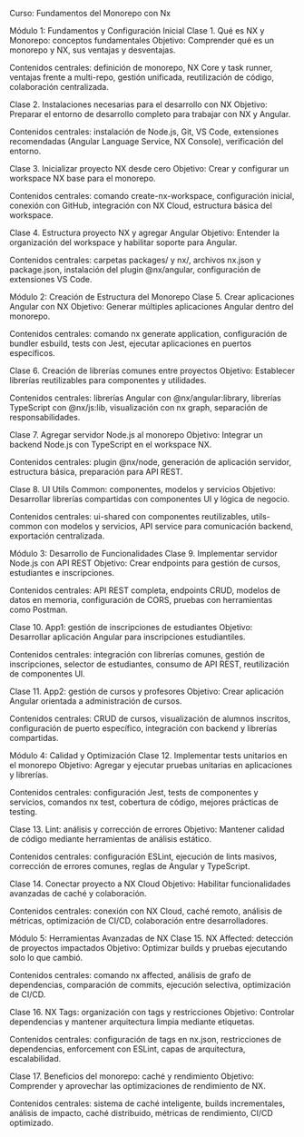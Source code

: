 Curso: Fundamentos del Monorepo con Nx

Módulo 1: Fundamentos y Configuración Inicial
Clase 1. Qué es NX y Monorepo: conceptos fundamentales
Objetivo: Comprender qué es un monorepo y NX, sus ventajas y desventajas.


Contenidos centrales: definición de monorepo, NX Core y task runner, ventajas frente a multi-repo, gestión unificada, reutilización de código, colaboración centralizada.


Clase 2. Instalaciones necesarias para el desarrollo con NX
Objetivo: Preparar el entorno de desarrollo completo para trabajar con NX y Angular.


Contenidos centrales: instalación de Node.js, Git, VS Code, extensiones recomendadas (Angular Language Service, NX Console), verificación del entorno.


Clase 3. Inicializar proyecto NX desde cero
Objetivo: Crear y configurar un workspace NX base para el monorepo.


Contenidos centrales: comando create-nx-workspace, configuración inicial, conexión con GitHub, integración con NX Cloud, estructura básica del workspace.


Clase 4. Estructura proyecto NX y agregar Angular
Objetivo: Entender la organización del workspace y habilitar soporte para Angular.


Contenidos centrales: carpetas packages/ y nx/, archivos nx.json y package.json, instalación del plugin @nx/angular, configuración de extensiones VS Code.



Módulo 2: Creación de Estructura del Monorepo
Clase 5. Crear aplicaciones Angular con NX
Objetivo: Generar múltiples aplicaciones Angular dentro del monorepo.


Contenidos centrales: comando nx generate application, configuración de bundler esbuild, tests con Jest, ejecutar aplicaciones en puertos específicos.


Clase 6. Creación de librerías comunes entre proyectos
Objetivo: Establecer librerías reutilizables para componentes y utilidades.


Contenidos centrales: librerías Angular con @nx/angular:library, librerías TypeScript con @nx/js:lib, visualización con nx graph, separación de responsabilidades.


Clase 7. Agregar servidor Node.js al monorepo
Objetivo: Integrar un backend Node.js con TypeScript en el workspace NX.


Contenidos centrales: plugin @nx/node, generación de aplicación servidor, estructura básica, preparación para API REST.


Clase 8. UI Utils Common: componentes, modelos y servicios
Objetivo: Desarrollar librerías compartidas con componentes UI y lógica de negocio.


Contenidos centrales: ui-shared con componentes reutilizables, utils-common con modelos y servicios, API service para comunicación backend, exportación centralizada.



Módulo 3: Desarrollo de Funcionalidades
Clase 9. Implementar servidor Node.js con API REST
Objetivo: Crear endpoints para gestión de cursos, estudiantes e inscripciones.


Contenidos centrales: API REST completa, endpoints CRUD, modelos de datos en memoria, configuración de CORS, pruebas con herramientas como Postman.


Clase 10. App1: gestión de inscripciones de estudiantes
Objetivo: Desarrollar aplicación Angular para inscripciones estudiantiles.


Contenidos centrales: integración con librerías comunes, gestión de inscripciones, selector de estudiantes, consumo de API REST, reutilización de componentes UI.


Clase 11. App2: gestión de cursos y profesores
Objetivo: Crear aplicación Angular orientada a administración de cursos.


Contenidos centrales: CRUD de cursos, visualización de alumnos inscritos, configuración de puerto específico, integración con backend y librerías compartidas.



Módulo 4: Calidad y Optimización
Clase 12. Implementar tests unitarios en el monorepo
Objetivo: Agregar y ejecutar pruebas unitarias en aplicaciones y librerías.


Contenidos centrales: configuración Jest, tests de componentes y servicios, comandos nx test, cobertura de código, mejores prácticas de testing.


Clase 13. Lint: análisis y corrección de errores
Objetivo: Mantener calidad de código mediante herramientas de análisis estático.


Contenidos centrales: configuración ESLint, ejecución de lints masivos, corrección de errores comunes, reglas de Angular y TypeScript.


Clase 14. Conectar proyecto a NX Cloud
Objetivo: Habilitar funcionalidades avanzadas de caché y colaboración.


Contenidos centrales: conexión con NX Cloud, caché remoto, análisis de métricas, optimización de CI/CD, colaboración entre desarrolladores.



Módulo 5: Herramientas Avanzadas de NX
Clase 15. NX Affected: detección de proyectos impactados
Objetivo: Optimizar builds y pruebas ejecutando solo lo que cambió.


Contenidos centrales: comando nx affected, análisis de grafo de dependencias, comparación de commits, ejecución selectiva, optimización de CI/CD.


Clase 16. NX Tags: organización con tags y restricciones
Objetivo: Controlar dependencias y mantener arquitectura limpia mediante etiquetas.


Contenidos centrales: configuración de tags en nx.json, restricciones de dependencias, enforcement con ESLint, capas de arquitectura, escalabilidad.


Clase 17. Beneficios del monorepo: caché y rendimiento
Objetivo: Comprender y aprovechar las optimizaciones de rendimiento de NX.


Contenidos centrales: sistema de caché inteligente, builds incrementales, análisis de impacto, caché distribuido, métricas de rendimiento, CI/CD optimizado.

